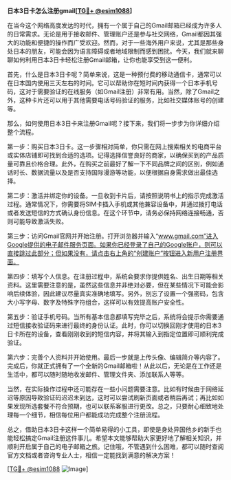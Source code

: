 **日本3日卡怎么注册gmail[[TG💪+ @esim1088](https://t.me/s/esim1088)]**

在当今这个网络高度发达的时代，拥有一个属于自己的Gmail邮箱已经成为许多人的日常需求。无论是用于接收邮件、管理账户还是参与社交网络，Gmail都因其强大的功能和便捷的操作而广受欢迎。然而，对于一些海外用户来说，尤其是那些身处日本的朋友，可能会因为语言障碍或者地域限制而感到困扰。今天，我们就来聊聊如何利用日本3日卡轻松注册Gmail邮箱，让你也能享受到这一便利。

首先，什么是日本3日卡呢？简单来说，这是一种预付费的移动通信卡，通常可以在日本国内使用三天左右的时间。它可以帮助你在短时间内获得一个日本手机号码，这对于需要验证的在线服务（如Gmail注册）非常有用。当然，除了Gmail之外，这种卡片还可以用于其他需要电话号码验证的服务，比如社交媒体账号的创建等。

那么，如何使用日本3日卡来注册Gmail呢？接下来，我们将一步步为你详细介绍整个流程。

第一步：购买日本3日卡。这一步骤相对简单，你只需在网上搜索相关的电商平台或实体店铺即可找到合适的选项。记得选择信誉良好的商家，以确保买到的产品质量可靠且价格合理。此外，在购买之前最好了解一下不同品牌之间的区别，例如通话时长、数据流量以及是否支持国际漫游等功能，以便根据自身需求做出最佳选择。

第二步：激活并绑定你的设备。一旦收到卡片后，请按照说明书上的指示完成激活过程。通常情况下，你需要将SIM卡插入手机或其他兼容设备中，并通过拨打电话或者发送短信的方式确认身份信息。在这个环节中，请务必保持网络连接畅通，否则可能导致激活失败。

第三步：访问Gmail官网并开始注册。打开浏览器并输入“www.gmail.com”进入Google提供的电子邮件服务页面。如果你已经登录了自己的Google账户，则可以直接跳过此部分；但如果没有，请点击右上角的“创建账户”按钮进入新用户注册界面。

第四步：填写个人信息。在注册过程中，系统会要求你提供姓名、出生日期等相关资料。这里需要注意的是，虽然这些信息并非绝对必要，但在某些情况下可能会影响后续体验，因此建议尽量真实准确地填写。另外，别忘了设置一个强密码，包含大小写字母、数字及特殊字符组合，这样可以有效提高账户安全性。

第五步：验证手机号码。当所有基本信息都填写完毕之后，系统将会提示你需要通过短信接收验证码来进行最终的身份认证。此时，你可以切换回刚才使用的日本3日卡所在的设备，查看刚刚收到的短信内容，并将其输入到指定位置即可顺利完成验证。

第六步：完善个人资料并开始使用。最后一步就是上传头像、编辑简介等内容了。完成后，你就正式拥有了一个全新的Gmail邮箱啦！从此以后，无论是在工作还是生活中，都可以随时随地收发邮件、管理文件夹、添加联系人等等。

当然，在实际操作过程中还可能存在一些小问题需要注意。比如有时候由于网络延迟等原因导致验证码迟迟未到达，这时可以尝试刷新页面或者稍后再试；再比如如果发现所选套餐不符合预期，也可以联系客服进行更改。总之，只要耐心细致地处理每一个细节，相信每位用户都能成功完成整个注册流程。

总之，借助日本3日卡这样一个简单易得的小工具，即使是身处异国他乡的新手也能轻松搞定Gmail注册这件事儿。希望本文能够帮助大家更好地了解相关知识，并顺利开启属于自己的电子邮箱之旅。记住哦，不管遇到什么困难，都可以随时查阅官方文档或者咨询专业人士，相信一定能找到满意的解决方案！

[[TG💪+ @esim1088](https://t.me/s/esim1088) ![Image](https://i.postimg.cc/4NQfJmqS/Snipaste-2025-05-13-00-14-12.png)]